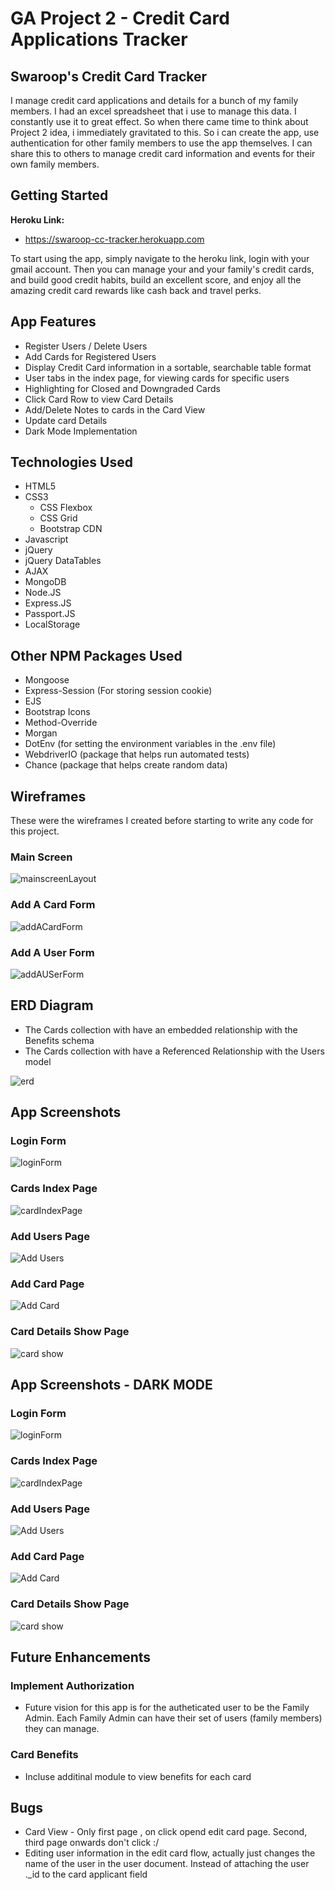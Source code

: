 # GA Project 2 - Credit Card Applications Tracker

## Swaroop's Credit Card Tracker
I manage credit card applications and details for a bunch of my family members. I had an excel spreadsheet that i use to manage this data. I constantly use it to great effect. So when there came time to think about Project 2 idea, i immediately gravitated to this. So i can create the app, use authentication for other family members to use the app themselves. I can share this to others to manage credit card information and events for their own family members. 

## Getting Started
**Heroku Link:**
- https://swaroop-cc-tracker.herokuapp.com

To start using the app, simply navigate to the heroku link, login with your gmail account. Then you can manage your and your family's credit cards, and build good credit habits, build an excellent score, and enjoy all the amazing credit card rewards like cash back and travel perks. 

## App Features
- Register Users / Delete Users 
- Add Cards for Registered Users
- Display Credit Card information in a sortable, searchable table format
- User tabs in the index page, for viewing cards for specific users
- Highlighting for Closed and Downgraded Cards
- Click Card Row to view Card Details 
- Add/Delete Notes to cards in the Card View
- Update card Details 
- Dark Mode Implementation

## Technologies Used
- HTML5
- CSS3
    - CSS Flexbox
    - CSS Grid
    - Bootstrap CDN
- Javascript
- jQuery
- jQuery DataTables
- AJAX
- MongoDB
- Node.JS
- Express.JS
- Passport.JS
- LocalStorage


## Other NPM Packages Used
- Mongoose
- Express-Session (For storing session cookie)
- EJS
- Bootstrap Icons
- Method-Override
- Morgan
- DotEnv (for setting the environment variables in the .env file)
- WebdriverIO (package that helps run automated tests)
- Chance (package that helps create random data)


## Wireframes 
These were the wireframes I created before starting to write any code for this project. 

### Main Screen
![mainscreenLayout](https://i.imgur.com/1JeTRBw.png)

### Add A Card Form 
![addACardForm](https://i.imgur.com/K8fqDqN.png)

### Add A User Form 
![addAUSerForm](https://i.imgur.com/mDpFxS2.png)


## ERD Diagram
- The Cards collection with have an embedded relationship with the Benefits schema
- The Cards collection with have a Referenced Relationship with the Users model

![erd](https://i.imgur.com/GR1ENea.png)

## App Screenshots

### Login Form
![loginForm](https://i.imgur.com/EbhTlcj.png)

### Cards Index Page
![cardIndexPage](https://i.imgur.com/QNlq8V4.png)

### Add Users Page
![Add Users](https://i.imgur.com/k26R7aD.jpg)

### Add Card Page
![Add Card](https://i.imgur.com/BjYzUD0.png)

### Card Details Show Page
![card show](https://i.imgur.com/qcfe3OT.png)


## App Screenshots - DARK MODE

### Login Form
![loginForm](https://i.imgur.com/x4Iw8Ri.png)

### Cards Index Page
![cardIndexPage](https://i.imgur.com/3O4eWjh.png)

### Add Users Page
![Add Users](https://i.imgur.com/c2woQe2.png)

### Add Card Page
![Add Card](https://i.imgur.com/vWdJCor.png)

### Card Details Show Page
![card show](https://i.imgur.com/3soZ8Zi.png)




## Future Enhancements

### Implement Authorization
- Future vision for this app is for the autheticated user to be the Family Admin. Each Family Admin can have their set of users (family members) they can manage. 

### Card Benefits 
- Incluse additinal module to view benefits for each card

## Bugs
- Card View - Only first page , on click opend edit card page. Second, third page onwards don't click :/
- Editing user information in the edit card flow, actually just changes the name of the user in the user document. Instead of attaching the user ._id to the card applicant field
